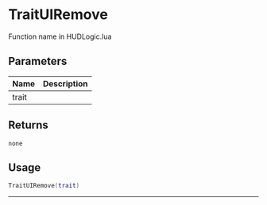 # TraitUIRemove

Function name in HUDLogic.lua

## Parameters

| Name  | Description |
| ----- | ----------- |
| trait |             |

## Returns

`none`

## Usage

```lua
TraitUIRemove(trait)
```

---
